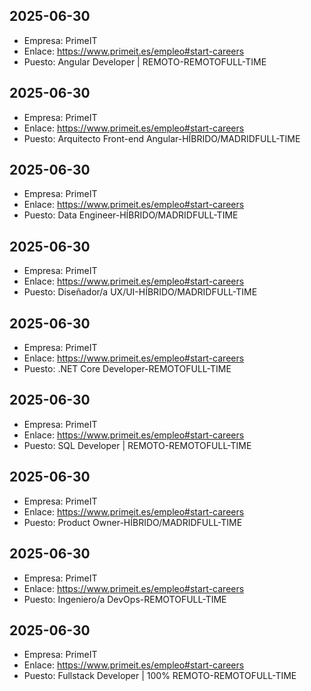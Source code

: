 ## 2025-06-30
- Empresa: PrimeIT
- Enlace: https://www.primeit.es/empleo#start-careers
- Puesto: Angular Developer | REMOTO-REMOTOFULL-TIME

## 2025-06-30
- Empresa: PrimeIT
- Enlace: https://www.primeit.es/empleo#start-careers
- Puesto: Arquitecto Front-end Angular-HÍBRIDO/MADRIDFULL-TIME

## 2025-06-30
- Empresa: PrimeIT
- Enlace: https://www.primeit.es/empleo#start-careers
- Puesto: Data Engineer-HÍBRIDO/MADRIDFULL-TIME

## 2025-06-30
- Empresa: PrimeIT
- Enlace: https://www.primeit.es/empleo#start-careers
- Puesto: Diseñador/a UX/UI-HÍBRIDO/MADRIDFULL-TIME

## 2025-06-30
- Empresa: PrimeIT
- Enlace: https://www.primeit.es/empleo#start-careers
- Puesto: .NET Core Developer-REMOTOFULL-TIME

## 2025-06-30
- Empresa: PrimeIT
- Enlace: https://www.primeit.es/empleo#start-careers
- Puesto: SQL Developer | REMOTO-REMOTOFULL-TIME

## 2025-06-30
- Empresa: PrimeIT
- Enlace: https://www.primeit.es/empleo#start-careers
- Puesto: Product Owner-HÍBRIDO/MADRIDFULL-TIME

## 2025-06-30
- Empresa: PrimeIT
- Enlace: https://www.primeit.es/empleo#start-careers
- Puesto: Ingeniero/a DevOps-REMOTOFULL-TIME

## 2025-06-30
- Empresa: PrimeIT
- Enlace: https://www.primeit.es/empleo#start-careers
- Puesto: Fullstack Developer | 100% REMOTO-REMOTOFULL-TIME

